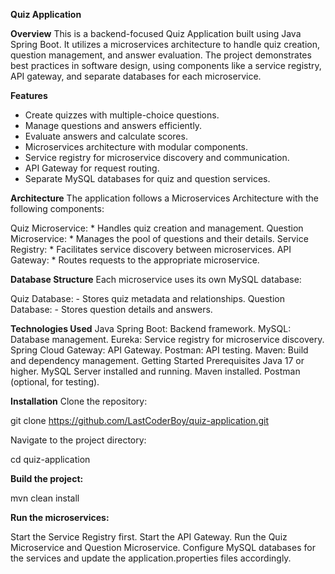 ****Quiz Application****

**Overview**
This is a backend-focused Quiz Application built using Java Spring Boot. It utilizes a microservices architecture to handle quiz creation, question management, and answer evaluation. The project demonstrates best practices in software design, using components like a service registry, API gateway, and separate databases for each microservice.

**Features**
  - Create quizzes with multiple-choice questions.
  - Manage questions and answers efficiently.
  - Evaluate answers and calculate scores.
  - Microservices architecture with modular components.
  - Service registry for microservice discovery and communication.
  - API Gateway for request routing.
  - Separate MySQL databases for quiz and question services.

**Architecture**
The application follows a Microservices Architecture with the following components:

Quiz Microservice: 
    * Handles quiz creation and management.
Question Microservice: 
    * Manages the pool of questions and their details.
Service Registry: 
    * Facilitates service discovery between microservices.
API Gateway:
    * Routes requests to the appropriate microservice.

**Database Structure**
Each microservice uses its own MySQL database:

Quiz Database: 
    - Stores quiz metadata and relationships.
Question Database: 
    - Stores question details and answers.

**Technologies Used**
Java Spring Boot: Backend framework.
MySQL: Database management.
Eureka: Service registry for microservice discovery.
Spring Cloud Gateway: API Gateway.
Postman: API testing.
Maven: Build and dependency management.
Getting Started
Prerequisites
Java 17 or higher.
MySQL Server installed and running.
Maven installed.
Postman (optional, for testing).

**Installation**
Clone the repository:

git clone https://github.com/LastCoderBoy/quiz-application.git

Navigate to the project directory:

cd quiz-application

**Build the project:**

mvn clean install

**Run the microservices:**

Start the Service Registry first.
Start the API Gateway.
Run the Quiz Microservice and Question Microservice.
Configure MySQL databases for the services and update the application.properties files accordingly.
